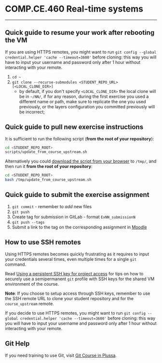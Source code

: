 # COMP.CE.460 Real-time systems

--------------------------------------------------------------------------------
## Quick guide to resume your work after rebooting the VM

If you are using HTTPS remotes, you might want to run `git config --global credential.helper 'cache --timeout=3600'` before cloning: this way you will have to input your username and password only after 1 hour without interacting with your remote.

1. `cd ~`
2. `git clone --recurse-submodules <STUDENT_REPO_URL> [<LOCAL_CLONE_DIR>]`
   - by default, if you don't specify `<LOCAL_CLONE_DIR>` the local clone will be in `~/NN/`, if for any reason, during the first exercise you used a different name or path, make sure to replicate the one you used previously, or the layers configuration you committed previously will be incorrect;

## Quick guide to pull new exercise instructions

It is sufficient to run the following script (**from the root of your repository**):

```bash
cd <STUDENT_REPO_ROOT>
scripts/update_from_course_upstream.sh
```

Alternatively you could [download the script from your browser][update_from_course_upstream] to `/tmp/`, and then run it **from the root of your repository**:

```bash
cd <STUDENT_REPO_ROOT>
bash /tmp/update_from_course_upstream.sh
```

## Quick guide to submit the exercise assignment

1. `git commit` - remember to *add* new files
2. `git push`
3. Create tag for submission in GitLab - format `ExNN_submissionN`
4. `git push --tags`
5. Submit a link to the tag on the corresponding assignment in [Moodle][moodle.COMP.CE.460]

## How to use SSH remotes

Using HTTPS remotes becomes quickly frustrating as it requires to input your credentials several times, even multiple times for a single `git` command.

Read [Using a persistent SSH key for project access][semipermanent-ssh-keys] for tips on how to securely use a semipermanent `git` profile with SSH keys for the shared VM environment of the course.

**Note**: If you choose to setup access through SSH keys, remember to use the SSH remote URL to clone your student repository and for the `course_upstream` remote.

If you decide to use HTTPS remotes, you might want to run `git config --global credential.helper 'cache --timeout=3600'` before cloning: this way you will have to input your username and password only after 1 hour without interacting with your remote.

## Git Help

If you need training to use Git, visit [Git Course in Plussa][git-plussa].


[moodle.COMP.CE.460]: https://moodle.tuni.fi/course/view.php?id=37443
[git-plussa]: https://plus.tuni.fi/tie-git/
[course_upstream project]: https://course-gitlab.tuni.fi/comp.ce.460-real-time-systems_2023-2024/course_upstream
[semipermanent-ssh-keys]: semipermanent-ssh-keys.md
[update_from_course_upstream]: https://course-gitlab.tuni.fi/comp.ce.460-real-time-systems_2023-2024/course_upstream/raw/main/scripts/update_from_course_upstream.sh
